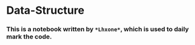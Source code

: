 # Data-Structure

### This is a notebook written by `*Lhxone*`, which is used to daily mark the code. 

